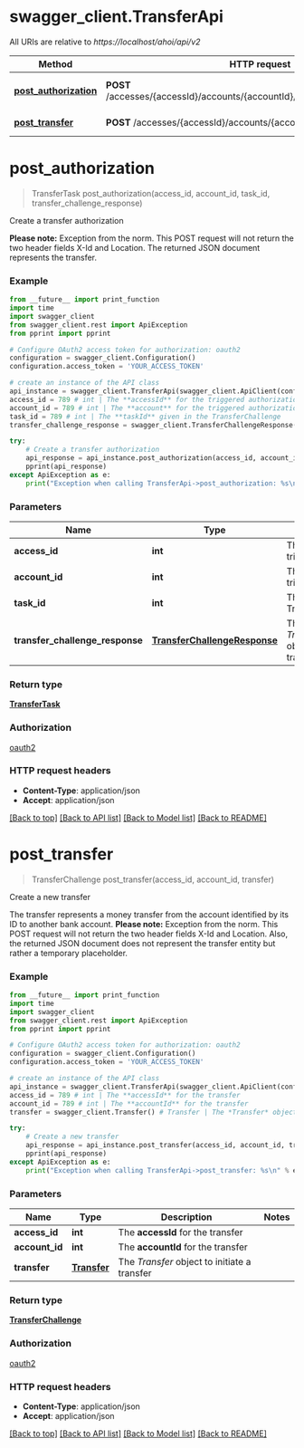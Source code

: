 # swagger_client.TransferApi

All URIs are relative to *https://localhost/ahoi/api/v2*

Method | HTTP request | Description
------------- | ------------- | -------------
[**post_authorization**](TransferApi.md#post_authorization) | **POST** /accesses/{accessId}/accounts/{accountId}/transfers/{taskId}/authorize | Create a transfer authorization
[**post_transfer**](TransferApi.md#post_transfer) | **POST** /accesses/{accessId}/accounts/{accountId}/transfers | Create a new transfer


# **post_authorization**
> TransferTask post_authorization(access_id, account_id, task_id, transfer_challenge_response)

Create a transfer authorization

**Please note:** Exception from the norm. This POST request will not return  the two header fields X-Id and Location. The returned JSON document  represents the transfer.

### Example
```python
from __future__ import print_function
import time
import swagger_client
from swagger_client.rest import ApiException
from pprint import pprint

# Configure OAuth2 access token for authorization: oauth2
configuration = swagger_client.Configuration()
configuration.access_token = 'YOUR_ACCESS_TOKEN'

# create an instance of the API class
api_instance = swagger_client.TransferApi(swagger_client.ApiClient(configuration))
access_id = 789 # int | The **accessId** for the triggered authorization
account_id = 789 # int | The **account** for the triggered authorization
task_id = 789 # int | The **taskId** given in the TransferChallenge
transfer_challenge_response = swagger_client.TransferChallengeResponse() # TransferChallengeResponse | The *TransferChallengeResponse* object to authorize the transfer

try:
    # Create a transfer authorization
    api_response = api_instance.post_authorization(access_id, account_id, task_id, transfer_challenge_response)
    pprint(api_response)
except ApiException as e:
    print("Exception when calling TransferApi->post_authorization: %s\n" % e)
```

### Parameters

Name | Type | Description  | Notes
------------- | ------------- | ------------- | -------------
 **access_id** | **int**| The **accessId** for the triggered authorization | 
 **account_id** | **int**| The **account** for the triggered authorization | 
 **task_id** | **int**| The **taskId** given in the TransferChallenge | 
 **transfer_challenge_response** | [**TransferChallengeResponse**](TransferChallengeResponse.md)| The *TransferChallengeResponse* object to authorize the transfer | 

### Return type

[**TransferTask**](TransferTask.md)

### Authorization

[oauth2](../README.md#oauth2)

### HTTP request headers

 - **Content-Type**: application/json
 - **Accept**: application/json

[[Back to top]](#) [[Back to API list]](../README.md#documentation-for-api-endpoints) [[Back to Model list]](../README.md#documentation-for-models) [[Back to README]](../README.md)

# **post_transfer**
> TransferChallenge post_transfer(access_id, account_id, transfer)

Create a new transfer

The transfer represents a money  transfer from the account identified by its ID to another bank account.   **Please note:** Exception from the norm. This POST request will not return  the two header fields X-Id and Location. Also, the returned JSON document  does not represent the transfer entity but rather a temporary placeholder.

### Example
```python
from __future__ import print_function
import time
import swagger_client
from swagger_client.rest import ApiException
from pprint import pprint

# Configure OAuth2 access token for authorization: oauth2
configuration = swagger_client.Configuration()
configuration.access_token = 'YOUR_ACCESS_TOKEN'

# create an instance of the API class
api_instance = swagger_client.TransferApi(swagger_client.ApiClient(configuration))
access_id = 789 # int | The **accessId** for the transfer
account_id = 789 # int | The **accountId** for the transfer
transfer = swagger_client.Transfer() # Transfer | The *Transfer* object to initiate a transfer

try:
    # Create a new transfer
    api_response = api_instance.post_transfer(access_id, account_id, transfer)
    pprint(api_response)
except ApiException as e:
    print("Exception when calling TransferApi->post_transfer: %s\n" % e)
```

### Parameters

Name | Type | Description  | Notes
------------- | ------------- | ------------- | -------------
 **access_id** | **int**| The **accessId** for the transfer | 
 **account_id** | **int**| The **accountId** for the transfer | 
 **transfer** | [**Transfer**](Transfer.md)| The *Transfer* object to initiate a transfer | 

### Return type

[**TransferChallenge**](TransferChallenge.md)

### Authorization

[oauth2](../README.md#oauth2)

### HTTP request headers

 - **Content-Type**: application/json
 - **Accept**: application/json

[[Back to top]](#) [[Back to API list]](../README.md#documentation-for-api-endpoints) [[Back to Model list]](../README.md#documentation-for-models) [[Back to README]](../README.md)

